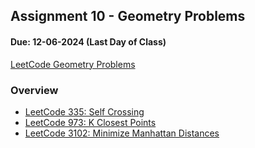## Assignment 10 - Geometry Problems

#### Due: 12-06-2024 (Last Day of Class)

[LeetCode Geometry Problems](https://leetcode.com/problem-list/geometry/)

### Overview

- [LeetCode 335: Self Crossing](./335/)
- [LeetCode 973: K Closest Points](./973/)
- [LeetCode 3102: Minimize Manhattan Distances](./3102/)
